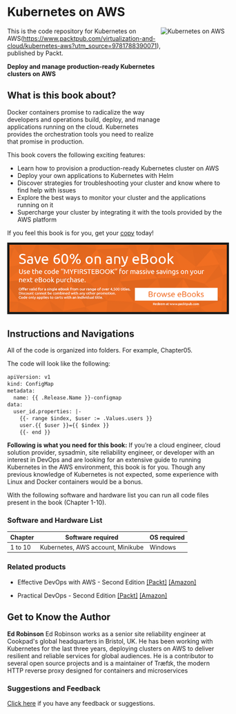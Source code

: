 # Kubernetes on AWS




<a href="https://www.packtpub.com/virtualization-and-cloud/kubernetes-aws?utm_source=9781788390071"><img src="https://dz13w8afd47il.cloudfront.net/sites/default/files/imagecache/ppv4_main_book_cover/9781788390071--.png" alt="Kubernetes on AWS" height="256px" align="right"></a>

This is the code repository for Kubernetes on AWS(https://www.packtpub.com/virtualization-and-cloud/kubernetes-aws?utm_source=9781788390071), published by Packt.

**Deploy and manage production-ready Kubernetes clusters on AWS**

## What is this book about?
Docker containers promise to radicalize the way developers and operations build, deploy, and manage applications running on the cloud. Kubernetes provides the orchestration tools you need to realize that promise in production.

This book covers the following exciting features:
* Learn how to provision a production-ready Kubernetes cluster on AWS
* Deploy your own applications to Kubernetes with Helm
* Discover strategies for troubleshooting your cluster and know where to find help with issues
* Explore the best ways to monitor your cluster and the applications running on it
* Supercharge your cluster by integrating it with the tools provided by the AWS platform

If you feel this book is for you, get your [copy](https://www.amazon.com/dp/1788390075) today!

<a href="https://www.packtpub.com/?utm_source=github&utm_medium=banner&utm_campaign=GitHubBanner"><img src="https://raw.githubusercontent.com/PacktPublishing/GitHub/master/GitHub.png" 
alt="https://www.packtpub.com/" border="5" /></a>


## Instructions and Navigations
All of the code is organized into folders. For example, Chapter05.

The code will look like the following:
```
apiVersion: v1
kind: ConfigMap
metadata:
  name: {{ .Release.Name }}-configmap
data:
  user_id.properties: |-
    {{- range $index, $user := .Values.users }}
    user.{{ $user }}={{ $index }}
    {{- end }}
```
**Following is what you need for this book:**
If you’re a cloud engineer, cloud solution provider, sysadmin, site reliability engineer, or developer with an interest in DevOps and are looking for an extensive guide to running Kubernetes in the AWS environment, this book is for you. Though any previous knowledge of Kubernetes is not expected, some experience with Linux and Docker containers would be a bonus.

With the following software and hardware list you can run all code files present in the book (Chapter 1-10).

### Software and Hardware List

| Chapter  | Software required                   | OS required                        |
| -------- | ------------------------------------| -----------------------------------|
| 1 to 10  | Kubernetes, AWS account, Minikube   | Windows                            |



### Related products <Other books you may enjoy>
* Effective DevOps with AWS - Second Edition [[Packt]](https://www.packtpub.com/virtualization-and-cloud/effective-devops-aws-second-edition?utm_source=9781789539974) [[Amazon]](https://www.amazon.com/dp/1789539978)

* Practical DevOps - Second Edition [[Packt]](https://www.packtpub.com/virtualization-and-cloud/practical-devops-second-edition?utm_source=9781788392570) [[Amazon]](https://www.amazon.com/dp/1788392574)

## Get to Know the Author
**Ed Robinson**
Ed Robinson works as a senior site reliability engineer at Cookpad's global headquarters in Bristol, UK. He has been working with Kubernetes for the last three years, deploying clusters on AWS to deliver resilient and reliable services for global audiences. He is a contributor to several open source projects and is a maintainer of Træfɪk, the modern HTTP reverse proxy designed for containers and microservices





### Suggestions and Feedback
[Click here](https://docs.google.com/forms/d/e/1FAIpQLSdy7dATC6QmEL81FIUuymZ0Wy9vH1jHkvpY57OiMeKGqib_Ow/viewform) if you have any feedback or suggestions.
